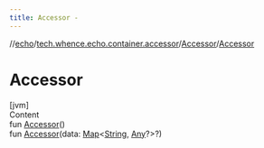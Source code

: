```yaml
---
title: Accessor -
---
```

//[echo](../../index.md)/[tech.whence.echo.container.accessor](../index.md)/[Accessor](index.md)/[Accessor](-accessor.md)



# Accessor  
[jvm]  
Content  
fun [Accessor](-accessor.md)()  
fun [Accessor](-accessor.md)(data: [Map](https://kotlinlang.org/api/latest/jvm/stdlib/kotlin.collections/-map/index.html)<[String](https://kotlinlang.org/api/latest/jvm/stdlib/kotlin/-string/index.html), [Any](https://kotlinlang.org/api/latest/jvm/stdlib/kotlin/-any/index.html)?>?)  



